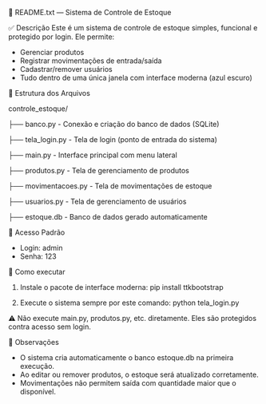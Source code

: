 📘 README.txt — Sistema de Controle de Estoque

✅ Descrição
Este é um sistema de controle de estoque simples, funcional e protegido por login. Ele permite:

- Gerenciar produtos
- Registrar movimentações de entrada/saída
- Cadastrar/remover usuários
- Tudo dentro de uma única janela com interface moderna (azul escuro)

🧩 Estrutura dos Arquivos

controle_estoque/

├── banco.py                  - Conexão e criação do banco de dados (SQLite)

├── tela_login.py             - Tela de login (ponto de entrada do sistema)

├── main.py                   - Interface principal com menu lateral

├── produtos.py               - Tela de gerenciamento de produtos

├── movimentacoes.py          - Tela de movimentações de estoque

├── usuarios.py               - Tela de gerenciamento de usuários

├── estoque.db                - Banco de dados gerado automaticamente

🔑 Acesso Padrão

- Login: admin
- Senha: 123

🚀 Como executar

1. Instale o pacote de interface moderna:
   pip install ttkbootstrap

2. Execute o sistema sempre por este comando:
   python tela_login.py

⚠️ Não execute main.py, produtos.py, etc. diretamente.
Eles são protegidos contra acesso sem login.

💬 Observações

- O sistema cria automaticamente o banco estoque.db na primeira execução.
- Ao editar ou remover produtos, o estoque será atualizado corretamente.
- Movimentações não permitem saída com quantidade maior que o disponível.
